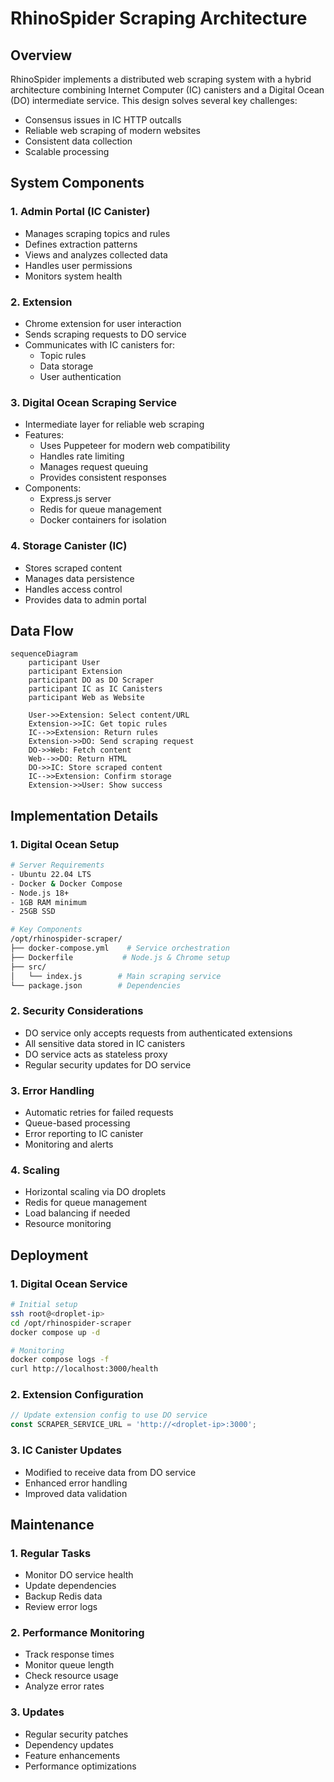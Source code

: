 # RhinoSpider Scraping Architecture

## Overview

RhinoSpider implements a distributed web scraping system with a hybrid architecture combining Internet Computer (IC) canisters and a Digital Ocean (DO) intermediate service. This design solves several key challenges:
- Consensus issues in IC HTTP outcalls
- Reliable web scraping of modern websites
- Consistent data collection
- Scalable processing

## System Components

### 1. Admin Portal (IC Canister)
- Manages scraping topics and rules
- Defines extraction patterns
- Views and analyzes collected data
- Handles user permissions
- Monitors system health

### 2. Extension
- Chrome extension for user interaction
- Sends scraping requests to DO service
- Communicates with IC canisters for:
  - Topic rules
  - Data storage
  - User authentication

### 3. Digital Ocean Scraping Service
- Intermediate layer for reliable web scraping
- Features:
  - Uses Puppeteer for modern web compatibility
  - Handles rate limiting
  - Manages request queuing
  - Provides consistent responses
- Components:
  - Express.js server
  - Redis for queue management
  - Docker containers for isolation

### 4. Storage Canister (IC)
- Stores scraped content
- Manages data persistence
- Handles access control
- Provides data to admin portal

## Data Flow

```mermaid
sequenceDiagram
    participant User
    participant Extension
    participant DO as DO Scraper
    participant IC as IC Canisters
    participant Web as Website

    User->>Extension: Select content/URL
    Extension->>IC: Get topic rules
    IC-->>Extension: Return rules
    Extension->>DO: Send scraping request
    DO->>Web: Fetch content
    Web-->>DO: Return HTML
    DO->>IC: Store scraped content
    IC-->>Extension: Confirm storage
    Extension->>User: Show success
```

## Implementation Details

### 1. Digital Ocean Setup
```bash
# Server Requirements
- Ubuntu 22.04 LTS
- Docker & Docker Compose
- Node.js 18+
- 1GB RAM minimum
- 25GB SSD

# Key Components
/opt/rhinospider-scraper/
├── docker-compose.yml    # Service orchestration
├── Dockerfile           # Node.js & Chrome setup
├── src/
│   └── index.js        # Main scraping service
└── package.json        # Dependencies
```

### 2. Security Considerations
- DO service only accepts requests from authenticated extensions
- All sensitive data stored in IC canisters
- DO service acts as stateless proxy
- Regular security updates for DO service

### 3. Error Handling
- Automatic retries for failed requests
- Queue-based processing
- Error reporting to IC canister
- Monitoring and alerts

### 4. Scaling
- Horizontal scaling via DO droplets
- Redis for queue management
- Load balancing if needed
- Resource monitoring

## Deployment

### 1. Digital Ocean Service
```bash
# Initial setup
ssh root@<droplet-ip>
cd /opt/rhinospider-scraper
docker compose up -d

# Monitoring
docker compose logs -f
curl http://localhost:3000/health
```

### 2. Extension Configuration
```typescript
// Update extension config to use DO service
const SCRAPER_SERVICE_URL = 'http://<droplet-ip>:3000';
```

### 3. IC Canister Updates
- Modified to receive data from DO service
- Enhanced error handling
- Improved data validation

## Maintenance

### 1. Regular Tasks
- Monitor DO service health
- Update dependencies
- Backup Redis data
- Review error logs

### 2. Performance Monitoring
- Track response times
- Monitor queue length
- Check resource usage
- Analyze error rates

### 3. Updates
- Regular security patches
- Dependency updates
- Feature enhancements
- Performance optimizations

